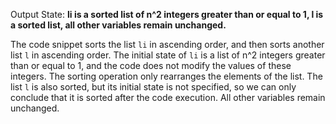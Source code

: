 Output State: **li is a sorted list of n^2 integers greater than or equal to 1, l is a sorted list, all other variables remain unchanged.**

The code snippet sorts the list `li` in ascending order, and then sorts another list `l` in ascending order. The initial state of `li` is a list of n^2 integers greater than or equal to 1, and the code does not modify the values of these integers. The sorting operation only rearranges the elements of the list. The list `l` is also sorted, but its initial state is not specified, so we can only conclude that it is sorted after the code execution. All other variables remain unchanged.